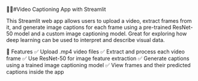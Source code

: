 🎥📸#Video Captioning App with Streamlit


This Streamlit web app allows users to upload a video, extract frames from it, and generate image captions for each frame using a pre-trained ResNet-50 model and a custom image captioning model. Great for exploring how deep learning can be used to interpret and describe visual data.

🚀 Features
✅ Upload .mp4 video files
✅ Extract and process each video frame
✅ Use ResNet-50 for image feature extraction
✅ Generate captions using a trained image captioning model
✅ View frames and their predicted captions inside the app
